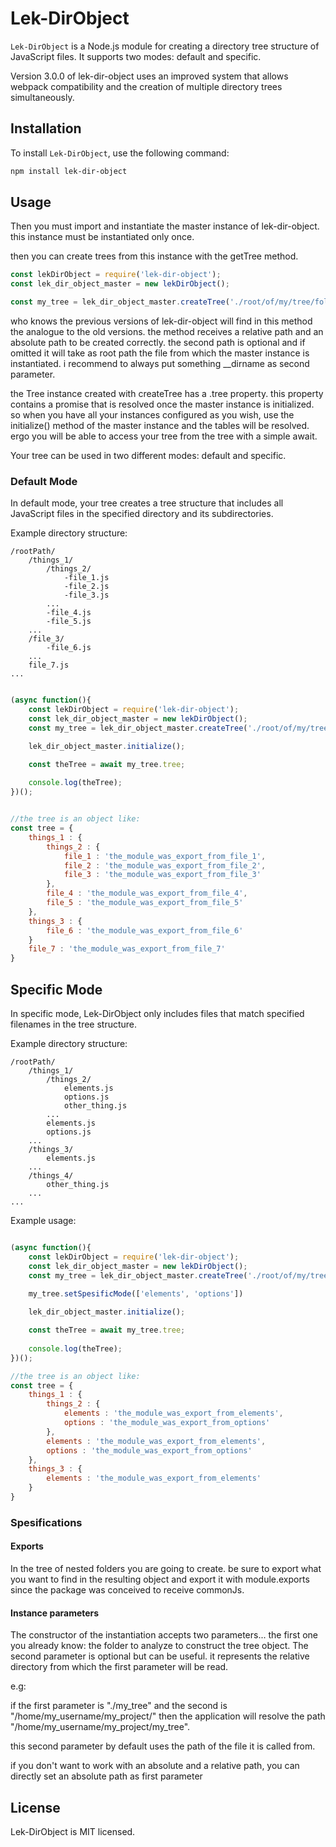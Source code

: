 # Lek-DirObject

`Lek-DirObject` is a Node.js module for creating a directory tree structure of JavaScript files. It supports two modes: default and specific.

Version 3.0.0 of lek-dir-object uses an improved system that allows webpack compatibility and the creation of multiple directory trees simultaneously.


## Installation

To install `Lek-DirObject`, use the following command:

```bash
npm install lek-dir-object
```

## Usage

Then you must import and instantiate the master instance of lek-dir-object. this instance must be instantiated only once.

then you can create trees from this instance with the getTree method.

```javascript
const lekDirObject = require('lek-dir-object');
const lek_dir_object_master = new lekDirObject();

const my_tree = lek_dir_object_master.createTree('./root/of/my/tree/folder', __dirname);

```
who knows the previous versions of lek-dir-object will find in this method the analogue to the old versions. the method receives a relative path and an absolute path to be created correctly. the second path is optional and if omitted it will take as root path the file from which the master instance is instantiated. i recommend to always put something __dirname as second parameter.

the Tree instance created with createTree has a .tree property. this property contains a promise that is resolved once the master instance is initialized. so when you have all your instances configured as you wish, use the initialize() method of the master instance and the tables will be resolved. ergo you will be able to access your tree from the tree with a simple await.

Your tree can be used in two different modes: default and specific.

### Default Mode

In default mode, your tree creates a tree structure that includes all JavaScript files in the specified directory and its subdirectories.

Example directory structure:

```directory
/rootPath/
    /things_1/
        /things_2/
            -file_1.js
            -file_2.js
            -file_3.js
        ...
        -file_4.js
        -file_5.js
    ...
    /file_3/
        -file_6.js
    ...
    file_7.js
...
```

```javascript

(async function(){
    const lekDirObject = require('lek-dir-object');
    const lek_dir_object_master = new lekDirObject();
    const my_tree = lek_dir_object_master.createTree('./root/of/my/tree/folder', __dirname);

    lek_dir_object_master.initialize();

    const theTree = await my_tree.tree;
    
    console.log(theTree);
})();


//the tree is an object like:
const tree = {
    things_1 : {
        things_2 : {
            file_1 : 'the_module_was_export_from_file_1',
            file_2 : 'the_module_was_export_from_file_2',
            file_3 : 'the_module_was_export_from_file_3'
        },
        file_4 : 'the_module_was_export_from_file_4',
        file_5 : 'the_module_was_export_from_file_5'
    },
    things_3 : {
        file_6 : 'the_module_was_export_from_file_6'
    }
    file_7 : 'the_module_was_export_from_file_7'
}

```
## Specific Mode
In specific mode, Lek-DirObject only includes files that match specified filenames in the tree structure.

Example directory structure:

```directory
/rootPath/
    /things_1/
        /things_2/
            elements.js
            options.js
            other_thing.js
        ...
        elements.js
        options.js
    ...
    /things_3/
        elements.js
    ...
    /things_4/
        other_thing.js
    ...
...
```

Example usage:

```javascript

(async function(){
    const lekDirObject = require('lek-dir-object');
    const lek_dir_object_master = new lekDirObject();
    const my_tree = lek_dir_object_master.createTree('./root/of/my/tree/folder', __dirname);
    
    my_tree.setSpesificMode(['elements', 'options'])

    lek_dir_object_master.initialize();

    const theTree = await my_tree.tree;
    
    console.log(theTree);
})();

//the tree is an object like:
const tree = {
    things_1 : {
        things_2 : {
            elements : 'the_module_was_export_from_elements',
            options : 'the_module_was_export_from_options'
        },
        elements : 'the_module_was_export_from_elements',
        options : 'the_module_was_export_from_options'  
    },
    things_3 : {
        elements : 'the_module_was_export_from_elements'
    }
}

```


### Spesifications

#### Exports
In the tree of nested folders you are going to create. be sure to export what you want to find in the resulting object and export it with module.exports since the package was conceived to receive commonJs.

#### Instance parameters

The constructor of the instantiation accepts two parameters... the first one you already know: the folder to analyze to construct the tree object. The second parameter is optional but can be useful. it represents the relative directory from which the first parameter will be read.

e.g:

if the first parameter is "./my_tree" and the second is "/home/my_username/my_project/"
then the application will resolve the path "/home/my_username/my_project/my_tree".

this second parameter by default uses the path of the file it is called from.

if you don't want to work with an absolute and a relative path, you can directly set an absolute path as first parameter

## License
Lek-DirObject is MIT licensed.
